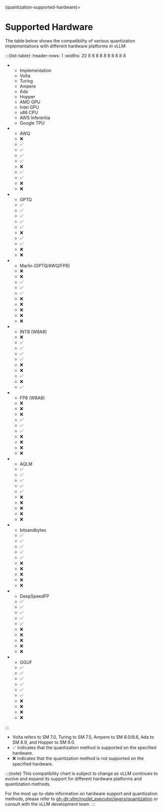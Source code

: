 (quantization-supported-hardware)=

# Supported Hardware

The table below shows the compatibility of various quantization implementations with different hardware platforms in vLLM:

:::{list-table}
:header-rows: 1
:widths: 20 8 8 8 8 8 8 8 8 8 8

- * Implementation
  * Volta
  * Turing
  * Ampere
  * Ada
  * Hopper
  * AMD GPU
  * Intel GPU
  * x86 CPU
  * AWS Inferentia
  * Google TPU
- * AWQ
  * ❌
  * ✅︎
  * ✅︎
  * ✅︎
  * ✅︎
  * ❌
  * ✅︎
  * ✅︎
  * ❌
  * ❌
- * GPTQ
  * ✅︎
  * ✅︎
  * ✅︎
  * ✅︎
  * ✅︎
  * ❌
  * ✅︎
  * ✅︎
  * ❌
  * ❌
- * Marlin (GPTQ/AWQ/FP8)
  * ❌
  * ❌
  * ✅︎
  * ✅︎
  * ✅︎
  * ❌
  * ❌
  * ❌
  * ❌
  * ❌
- * INT8 (W8A8)
  * ❌
  * ✅︎
  * ✅︎
  * ✅︎
  * ✅︎
  * ❌
  * ❌
  * ✅︎
  * ❌
  * ✅︎
- * FP8 (W8A8)
  * ❌
  * ❌
  * ❌
  * ✅︎
  * ✅︎
  * ✅︎
  * ❌
  * ❌
  * ❌
  * ❌
- * AQLM
  * ✅︎
  * ✅︎
  * ✅︎
  * ✅︎
  * ✅︎
  * ❌
  * ❌
  * ❌
  * ❌
  * ❌
- * bitsandbytes
  * ✅︎
  * ✅︎
  * ✅︎
  * ✅︎
  * ✅︎
  * ❌
  * ❌
  * ❌
  * ❌
  * ❌
- * DeepSpeedFP
  * ✅︎
  * ✅︎
  * ✅︎
  * ✅︎
  * ✅︎
  * ❌
  * ❌
  * ❌
  * ❌
  * ❌
- * GGUF
  * ✅︎
  * ✅︎
  * ✅︎
  * ✅︎
  * ✅︎
  * ✅︎
  * ❌
  * ❌
  * ❌
  * ❌

:::

- Volta refers to SM 7.0, Turing to SM 7.5, Ampere to SM 8.0/8.6, Ada to SM 8.9, and Hopper to SM 9.0.
- ✅︎ indicates that the quantization method is supported on the specified hardware.
- ❌ indicates that the quantization method is not supported on the specified hardware.

:::{note}
This compatibility chart is subject to change as vLLM continues to evolve and expand its support for different hardware platforms and quantization methods.

For the most up-to-date information on hardware support and quantization methods, please refer to <gh-dir:vllm/model_executor/layers/quantization> or consult with the vLLM development team.
:::
